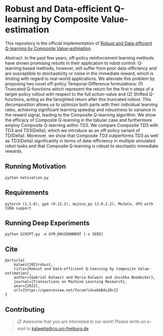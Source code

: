 # Robust and Data-efficient Q-learning by Composite Value-estimation

This repository is the official implementation of [Robust and Data-efficient Q-learning by Composite Value-estimation](https://openreview.net/forum?id=ak6Bds2DcI). 


Abstract: In the past few years, off-policy reinforcement learning methods have shown promising results in their application to robot control. Q-learning based methods, however, still suffer from poor data-efficiency and are susceptible to stochasticity or noise in the immediate reward, which is limiting with regard to real-world applications. We alleviate this problem by proposing two novel off-policy Temporal-Difference formulations: (1) Truncated Q-functions which represent the return for the first n steps of a target-policy rollout with respect to the full action-value and (2) Shifted Q-functions, acting as the farsighted return after this truncated rollout. This decomposition allows us to optimize both parts with their individual learning rates, achieving significant learning speedup and robustness to variance in the reward signal, leading to the Composite Q-learning algorithm. We show the efficacy of Composite Q-learning in the
tabular case and furthermore employ Composite Q-learning within TD3. We compare Composite TD3 with TD3 and TD3(Delta), which we introduce as an off-policy variant of TD(Delta). Moreover, we show that Composite TD3 outperforms TD3 as well as TD3(Delta) significantly in terms of data-efficiency in multiple simulated robot tasks and that Composite Q-learning is robust to stochastic immediate rewards.

## Running Motivation

```train
python motivation.py
```

## Requirements

```
pytorch (1.1.0), gym (0.12.1), mujoco_py (2.0.2.2), MuJoCo, GPU with CUDA support
```

## Running Deep Experiments

```train
python SCRIPT.py -e GYM_ENVIRONMENT [-s SEED]
```

## Cite

```cite
@article{
	kalweit2022robust,
	title={Robust and Data-efficient Q-learning by Composite Value-estimation},
	author={Gabriel Kalweit and Maria Kalweit and Joschka Boedecker},
	journal={Transactions on Machine Learning Research},
	year={2022},
	url={https://openreview.net/forum?id=ak6Bds2DcI}
}
```

## Contributing

>📋  Awesome that you are interested in our work! Please write an e-mail to kalweitg@cs.uni-freiburg.de
